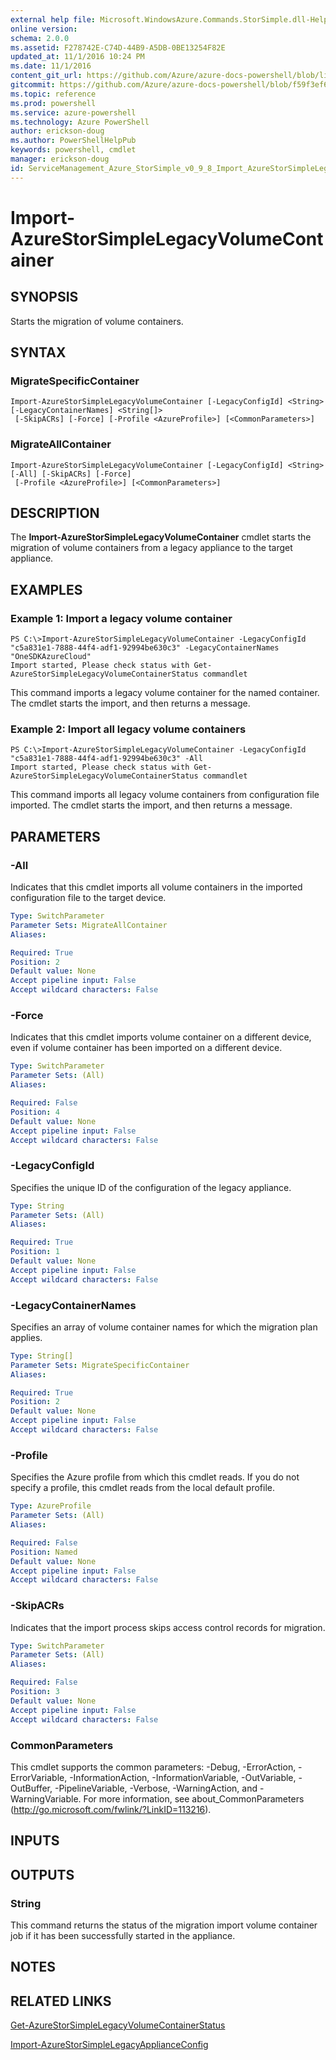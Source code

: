 ```yaml
---
external help file: Microsoft.WindowsAzure.Commands.StorSimple.dll-Help.xml
online version: 
schema: 2.0.0
ms.assetid: F278742E-C74D-44B9-A5DB-0BE13254F82E
updated_at: 11/1/2016 10:24 PM
ms.date: 11/1/2016
content_git_url: https://github.com/Azure/azure-docs-powershell/blob/live/azureps-cmdlets-docs/ServiceManagement/Azure.StorSimple/v0.9.8/Import-AzureStorSimpleLegacyVolumeContainer.md
gitcommit: https://github.com/Azure/azure-docs-powershell/blob/f59f3ef60bc592383812213e69fd77ba950759ed/azureps-cmdlets-docs/ServiceManagement/Azure.StorSimple/v0.9.8/Import-AzureStorSimpleLegacyVolumeContainer.md
ms.topic: reference
ms.prod: powershell
ms.service: azure-powershell
ms.technology: Azure PowerShell
author: erickson-doug
ms.author: PowerShellHelpPub
keywords: powershell, cmdlet
manager: erickson-doug
id: ServiceManagement_Azure_StorSimple_v0_9_8_Import_AzureStorSimpleLegacyVolumeContainer_md
---
```


# Import-AzureStorSimpleLegacyVolumeContainer

## SYNOPSIS
Starts the migration of volume containers.

## SYNTAX

### MigrateSpecificContainer
```
Import-AzureStorSimpleLegacyVolumeContainer [-LegacyConfigId] <String> [-LegacyContainerNames] <String[]>
 [-SkipACRs] [-Force] [-Profile <AzureProfile>] [<CommonParameters>]
```

### MigrateAllContainer
```
Import-AzureStorSimpleLegacyVolumeContainer [-LegacyConfigId] <String> [-All] [-SkipACRs] [-Force]
 [-Profile <AzureProfile>] [<CommonParameters>]
```

## DESCRIPTION
The **Import-AzureStorSimpleLegacyVolumeContainer** cmdlet starts the migration of volume containers from a legacy appliance to the target appliance.

## EXAMPLES

### Example 1: Import a legacy volume container
```
PS C:\>Import-AzureStorSimpleLegacyVolumeContainer -LegacyConfigId "c5a831e1-7888-44f4-adf1-92994be630c3" -LegacyContainerNames "OneSDKAzureCloud"
Import started, Please check status with Get-AzureStorSimpleLegacyVolumeContainerStatus commandlet
```

This command imports a legacy volume container for the named container.
The cmdlet starts the import, and then returns a message.

### Example 2: Import all legacy volume containers
```
PS C:\>Import-AzureStorSimpleLegacyVolumeContainer -LegacyConfigId "c5a831e1-7888-44f4-adf1-92994be630c3" -All
Import started, Please check status with Get-AzureStorSimpleLegacyVolumeContainerStatus commandlet
```

This command imports all legacy volume containers from configuration file imported.
The cmdlet starts the import, and then returns a message.

## PARAMETERS

### -All
Indicates that this cmdlet imports all volume containers in the imported configuration file to the target device.

```yaml
Type: SwitchParameter
Parameter Sets: MigrateAllContainer
Aliases: 

Required: True
Position: 2
Default value: None
Accept pipeline input: False
Accept wildcard characters: False
```

### -Force
Indicates that this cmdlet imports volume container on a different device, even if volume container has been imported on a different device.

```yaml
Type: SwitchParameter
Parameter Sets: (All)
Aliases: 

Required: False
Position: 4
Default value: None
Accept pipeline input: False
Accept wildcard characters: False
```

### -LegacyConfigId
Specifies the unique ID of the configuration of the legacy appliance.

```yaml
Type: String
Parameter Sets: (All)
Aliases: 

Required: True
Position: 1
Default value: None
Accept pipeline input: False
Accept wildcard characters: False
```

### -LegacyContainerNames
Specifies an array of volume container names for which the migration plan applies.

```yaml
Type: String[]
Parameter Sets: MigrateSpecificContainer
Aliases: 

Required: True
Position: 2
Default value: None
Accept pipeline input: False
Accept wildcard characters: False
```

### -Profile
Specifies the Azure profile from which this cmdlet reads.
If you do not specify a profile, this cmdlet reads from the local default profile.

```yaml
Type: AzureProfile
Parameter Sets: (All)
Aliases: 

Required: False
Position: Named
Default value: None
Accept pipeline input: False
Accept wildcard characters: False
```

### -SkipACRs
Indicates that the import process skips access control records for migration.

```yaml
Type: SwitchParameter
Parameter Sets: (All)
Aliases: 

Required: False
Position: 3
Default value: None
Accept pipeline input: False
Accept wildcard characters: False
```

### CommonParameters
This cmdlet supports the common parameters: -Debug, -ErrorAction, -ErrorVariable, -InformationAction, -InformationVariable, -OutVariable, -OutBuffer, -PipelineVariable, -Verbose, -WarningAction, and -WarningVariable. For more information, see about_CommonParameters (http://go.microsoft.com/fwlink/?LinkID=113216).

## INPUTS

## OUTPUTS

### String
This command returns the status of the migration import volume container job if it has been successfully started in the appliance.

## NOTES

## RELATED LINKS

[Get-AzureStorSimpleLegacyVolumeContainerStatus](xref:ServiceManagement/Azure.StorSimple/v0.9.8/Get-AzureStorSimpleLegacyVolumeContainerStatus.md)

[Import-AzureStorSimpleLegacyApplianceConfig](xref:ServiceManagement/Azure.StorSimple/v0.9.8/Import-AzureStorSimpleLegacyApplianceConfig.md)


